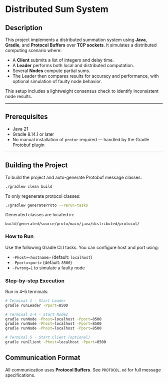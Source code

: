 # Distributed Sum System

## Description
This project implements a distributed summation system using **Java**, **Gradle**, and **Protocol Buffers** over **TCP sockets**. It simulates a distributed computing scenario where:
- A **Client** submits a list of integers and delay time.
- A **Leader** performs both local and distributed computation.
- Several **Nodes** compute partial sums.
- The Leader then compares results for accuracy and performance, with optional simulation of faulty node behavior.

This setup includes a lightweight consensus check to identify inconsistent node results.

---

## Prerequisites

- Java 21
- Gradle 8.14.1 or later
- No manual installation of `protoc` required — handled by the Gradle Protobuf plugin

---

## Building the Project

To build the project and auto-generate Protobuf message classes:

``` bash
./gradlew clean build
```

To only regenerate protocol classes:
``` bash
./gradlew generateProto --rerun-tasks
```

Generated classes are located in:
```
build/generated/source/proto/main/java/distributed/protocol/
```

### How to Run
Use the following Gradle CLI tasks. You can configure host and port using:
- `-Phost=<hostname>` (default: `localhost`)
- `-Pport=<port>` (default: `8500`)
- `-Pwrong=1` to simulate a faulty node

### Step-by-step Execution
Run in 4–5 terminals:

``` bash
# Terminal 1 - Start Leader
gradle runLeader -Pport=8500

# Terminal 2-4 - Start Node2
gradle runNode -Phost=localhost -Pport=8500
gradle runNode -Phost=localhost -Pport=8500
gradle runNode -Phost=localhost -Pport=8500

# Terminal 5 - Start Client (optional)
gradle runClient -Phost=localhost -Pport=8500
```

## Communication Format
All communication uses **Protocol Buffers**.
See `PROTOCOL.md` for full message specifications.